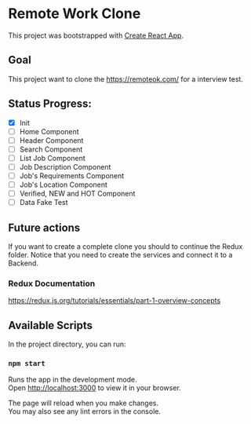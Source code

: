 # Remote Work Clone

This project was bootstrapped with [Create React App](https://github.com/facebook/create-react-app).

## Goal

This project want to clone the https://remoteok.com/ for a interview test.

## Status Progress:
- [x] Init
- [ ] Home Component
- [ ] Header Component
- [ ] Search Component
- [ ] List Job Component
- [ ] Job Description Component
- [ ] Job's Requirements Component
- [ ] Job's Location Component
- [ ] Verified, NEW and HOT Component
- [ ] Data Fake Test

## Future actions

If you want to create a complete clone you should to continue the Redux folder. Notice that you need to create the services and connect it to a Backend.

### Redux Documentation

https://redux.js.org/tutorials/essentials/part-1-overview-concepts


## Available Scripts

In the project directory, you can run:

### `npm start`

Runs the app in the development mode.\
Open [http://localhost:3000](http://localhost:3000) to view it in your browser.

The page will reload when you make changes.\
You may also see any lint errors in the console.

